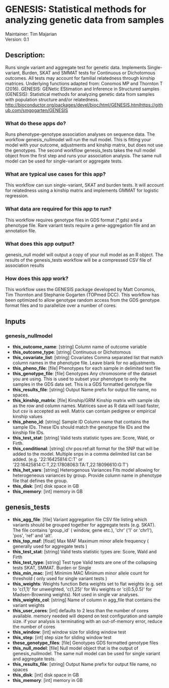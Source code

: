 # GENESIS: Statistical methods for analyzing genetic data from samples
Maintainer: Tim Majarian  
Version: 0.1

## Description:
Runs single variant and aggregate test for genetic data. Implements Single-variant, Burden, SKAT and SMMAT tests for Continuous or Dichotomous outcomes. All tests may account for familial relatedness through kinship matrices. Underlying functions adapted from: Conomos MP and Thornton T (2016). GENESIS: GENetic EStimation and Inference in Structured samples (GENESIS): Statistical methods for analyzing genetic data from samples with population structure and/or relatedness. http://bioconductor.org/packages/devel/bioc/html/GENESIS.htmlhttps://github.com/smgogarten/GENESIS

### What do these apps do?
Runs phenotype-genotype association analyses on sequence data. The workflow genesis_nullmodel will run the null model. This is fitting your model with your outcome, adjustments and kinship matrix, but does not use the genotypes. The second workflow genesis_tests takes the null model object from the first step and runs your association analysis. The same null model can be used for single-variant or aggregate tests.

### What are typical use cases for this app?
This workflow can sun single-variant, SKAT and burden tests. It will account for relatedness using a kinship matrix and implements GMMAT for logistic regression.

### What data are required for this app to run?
This workflow requires genotype files in GDS format (\*.gds) and a phenotype file. Rare variant tests require a gene-aggregation file and an annotation file.

### What does this app output?
genesis_null model will output a copy of your null model as an R object. The results of the genesis_tests workflow will be a compressed CSV file of association results

### How does this app work?
This workflow uses the GENESIS package developed by Matt Conomos, Tim Thornton and Stephanie Gogarten (TOPmed DCC). This workflow has been optimized to allow genotype random access from the GDS genotype format files and to parallelize over a number of cores.

## Inputs

### genesis_nullmodel

- **this_outcome_name**: [string] Column name of outcome variable  
- **this_outcome_type**: [string] Continuous or Dichotomous  
- **this_covariate_list**: [string] Covariates Comma separated list that match column names in the phenotype file. Leave blank for no adjustments  
- **this_pheno_file**: [file] Phenotypes for each sample in delimited text file  
- **this_genotype_file**: [file] Genotypes Any chromosome of the dataset you are using. This is used to subset your phenotype to only the samples in the GDS data set. This is a GDS formatted genotype file    
- **this_results_file**: [string] Output Name prefix for output file name, no spaces.  
- **this_kinship_matrix**: [file] Kinship/GRM Kinship matrix with sample ids as the row and column names. Matrices save as R data will load faster, but csv is accepted as well. Matrix can contain pedigree or empirical kinship values  
- **this_pheno_id**: [string] Sample ID Column name that contains the sample IDs. These IDs should match the genotype file IDs and the kinship file IDs.  
- **this_test_stat**: [string] Valid tests statistic types are: Score, Wald, or Firth.
- **this_conditional**: [string] chr:pos:ref:alt format for the SNP that will be added to the model. Multiple snps in a comma delimited list can be added. (e.g. '22:16425814:C:T' or '22:16425814:C:T,22:17808063:TA:T,22:18096610:G:T')  
- **this_het_vars**: [string] Heterogenous Variances Fits model allowing for heterogeneous variances by group. Provide column name in phenotype file that defines the group.  
- **this_disk**: [int] disk space in GB  
- **this_memory**: [int] memory in GB  
  

## genesis_tests

- **this_agg_file**: [file] Variant aggregation file CSV file listing which variants should be grouped together for aggregate tests (e.g. SKAT). The file contains 'group_id' ( window, gene etc.), 'chr' ('1' or 'chr1'), 'pos', 'ref' and 'alt'.  
- **this_top_maf**: [float] Max MAF Maximum minor allele frequency ( generally used for aggregate tests )  
- **this_test_stat**: [string] Valid tests statistic types are: Score, Wald and Firth  
- **this_test_type**: [string] Test type Valid tests are one of the collapsing tests SKAT, SMMAT. Burden or Single  
- **this_min_mac**: [int] Minimim MAC Minimum minor allele count for threshold ( only used for single variant tests )  
- **this_weights**: Weights function Beta weights set to flat weights (e.g. set to 'c(1,1)' for unweighted, 'c(1,25)' for Wu weights or 'c(0.5,0.5)' for Madsen-Browning weights). Not used in single var analyses.  
- **this_weights_col**: [string] Name of column in agg_file that contains the variant weights  
- **this_user_cores**: [int] defaults to 2 less than the number of cores available. memory needed will depend on test configuration and sample size. if your analysis is terminating with an out-of-memory error, reduce the number of cores  
- **this_window**: [int] window size for sliding window test  
- **this_step**: [int] step size for sliding window test  
- **these_genotype_files**: [file] Genotypes GDS formatted genotype files
- **this_null_model**: [file] Null model object that is the output of genesis_nullmodel. The same null model can be used for single variant and aggregate tests.  
- **this_results_file**: [string] Output Name prefix for output file name, no spaces  
- **this_disk**: [int] disk space in GB  
- **this_memory**: [int] memory in GB  



